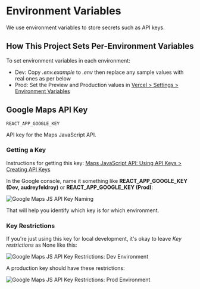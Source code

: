 # Environment Variables

We use environment variables to store secrets such as API keys.

## How This Project Sets Per-Environment Variables

To set environment variables in each environment:

* Dev: Copy *.env.example* to *.env* then replace any sample values with real ones as per below
* Prod: Set the Preview and Production values in [Vercel > Settings > Environment Variables](https://vercel.com/margaritahumanitarian/helpafamily/settings/environment-variables)

## Google Maps API Key

`REACT_APP_GOOGLE_KEY`

API key for the Maps JavaScript API. 

### Getting a Key

Instructions for getting this key: [Maps JavaScript API: Using API Keys > Creating API Keys](https://developers.google.com/maps/documentation/javascript/get-api-key#creating-api-keys)

In the Google console, name it something like **REACT_APP_GOOGLE_KEY (Dev, audreyfeldroy)** or **REACT_APP_GOOGLE_KEY (Prod)**:

![Google Maps JS API Key Naming](./images/gmaps-key-naming.jpg)

That will help you identify which key is for which environment.

### Key Restrictions

If you're just using this key for local development, it's okay to leave *Key restrictions* as None like this:

![Google Maps JS API Key Restrictions: Dev Environment](./images/gmaps-key-restrictions-dev.jpg)

A production key should have these restrictions:

![Google Maps JS API Key Restrictions: Prod Environment](./images/gmaps-key-restrictions-prod.jpg)
